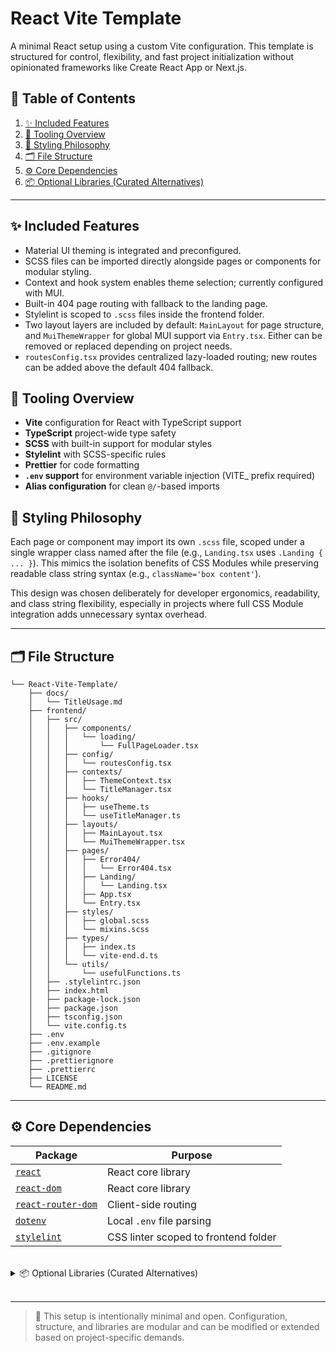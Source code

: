 # React Vite Template
A minimal React setup using a custom Vite configuration. This template is structured for control, flexibility, and fast project initialization without opinionated frameworks like Create React App or Next.js.

## 🔗 Table of Contents
1. [✨ Included Features](#included-features)
2. [🔧 Tooling Overview](#tooling-overview)
3. [🧵 Styling Philosophy](#styling-philosophy)
4. [🗂️ File Structure](#file-structure)
5. [⚙️ Core Dependencies](#core-dependencies)
6. [📦 Optional Libraries (Curated Alternatives)](#optional-libraries-curated-alternatives)

---

## ✨ Included Features <a name="included-features"></a>
- Material UI theming is integrated and preconfigured.
- SCSS files can be imported directly alongside pages or components for modular styling.
- Context and hook system enables theme selection; currently configured with MUI.
- Built-in 404 page routing with fallback to the landing page.
- Stylelint is scoped to `.scss` files inside the frontend folder.
- Two layout layers are included by default: `MainLayout` for page structure, and `MuiThemeWrapper` for global MUI support via `Entry.tsx`. Either can be removed or replaced depending on project needs.
- `routesConfig.tsx` provides centralized lazy-loaded routing; new routes can be added above the default 404 fallback.

## 🔧 Tooling Overview <a name="tooling-overview"></a>
- **Vite** configuration for React with TypeScript support
- **TypeScript** project-wide type safety
- **SCSS** with built-in support for modular styles
- **Stylelint** with SCSS-specific rules
- **Prettier** for code formatting
- **`.env` support** for environment variable injection (VITE_ prefix required)
- **Alias configuration** for clean `@/`-based imports

## 🧵 Styling Philosophy <a name="styling-philosophy"></a>
Each page or component may import its own `.scss` file, scoped under a single wrapper class named after the file (e.g., `Landing.tsx` uses `.Landing { ... }`). This mimics the isolation benefits of CSS Modules while preserving readable class string syntax (e.g., `className='box content'`).

This design was chosen deliberately for developer ergonomics, readability, and class string flexibility, especially in projects where full CSS Module integration adds unnecessary syntax overhead.

---

## 🗂️ File Structure <a name="file-structure"></a>
```
└── React-Vite-Template/
    ├── docs/
    │   └── TitleUsage.md
    ├── frontend/
    │   ├── src/
    │   │   ├── components/
    │   │   │   └── loading/
    │   │   │       └── FullPageLoader.tsx
    │   │   ├── config/
    │   │   │   └── routesConfig.tsx
    │   │   ├── contexts/
    │   │   │   ├── ThemeContext.tsx
    │   │   │   └── TitleManager.tsx
    │   │   ├── hooks/
    │   │   │   ├── useTheme.ts
    │   │   │   └── useTitleManager.ts
    │   │   ├── layouts/
    │   │   │   ├── MainLayout.tsx
    │   │   │   └── MuiThemeWrapper.tsx
    │   │   ├── pages/
    │   │   │   ├── Error404/
    │   │   │   │   └── Error404.tsx
    │   │   │   ├── Landing/
    │   │   │   │   └── Landing.tsx
    │   │   │   ├── App.tsx
    │   │   │   └── Entry.tsx
    │   │   ├── styles/
    │   │   │   ├── global.scss
    │   │   │   └── mixins.scss
    │   │   ├── types/
    │   │   │   ├── index.ts
    │   │   │   └── vite-end.d.ts
    │   │   └── utils/
    │   │       └── usefulFunctions.ts
    │   ├── .stylelintrc.json
    │   ├── index.html
    │   ├── package-lock.json
    │   ├── package.json
    │   ├── tsconfig.json
    │   └── vite.config.ts
    ├── .env
    ├── .env.example
    ├── .gitignore
    ├── .prettierignore
    ├── .prettierrc
    ├── LICENSE
    └── README.md
```

---

## ⚙️ Core Dependencies <a name="core-dependencies"></a>
| Package                                                              | Purpose                              |
|----------------------------------------------------------------------|--------------------------------------|
| [`react`](https://www.npmjs.com/package/react)                       | React core library                   |
| [`react-dom`](https://www.npmjs.com/package/react-dom)               | React core library                   |
| [`react-router-dom`](https://www.npmjs.com/package/react-router-dom) | Client-side routing                  |
| [`dotenv`](https://www.npmjs.com/package/dotenv)                     | Local `.env` file parsing            |
| [`stylelint`](https://www.npmjs.com/package/stylelint`)              | CSS linter scoped to frontend folder |

<br />

<details>
<summary>📦 Optional Libraries (Curated Alternatives)</summary> <a name="optional-libraries-curated-alternatives"></a>

### 🧠 State Management
| Library                                                           | Included | Notes                                     |
|-------------------------------------------------------------------|----------|-------------------------------------------|
| [`zustand`](https://www.npmjs.com/package/zustand)                | ✅      | Minimal and hook-based                    |
| [`redux-toolkit`](https://www.npmjs.com/package/@reduxjs/toolkit) | -->      | Scalable and widely adopted               |
| [`jotai`](https://www.npmjs.com/package/jotai)                    | -->      | Atom-based and flexible                   |
| [`recoil`](https://www.npmjs.com/package/recoil)                  | -->      | Works well for deeply nested trees        |
| [`valtio`](https://www.npmjs.com/package/valtio)                  | -->      | Proxy-based and reactive                  |
| [`mobx`](https://www.npmjs.com/package/mobx)                      | -->      | Observable state with minimal boilerplate |

### 🎨 UI Frameworks & Styling
| Library                                                                | Included | Notes                             |
|------------------------------------------------------------------------|----------|-----------------------------------|
| [`@mui/material`](https://www.npmjs.com/package/@mui/material)         | ✅      | Theming and accessibility support |
| [`@emotion/react`](https://www.npmjs.com/package/@emotion/react)       | ✅      | CSS-in-JS used by MUI             |
| [`antd`](https://www.npmjs.com/package/antd)                           | -->      | Rich component library            |
| [`chakra-ui`](https://www.npmjs.com/package/@chakra-ui/react)          | -->      | Accessible and theme-friendly     |
| [`tailwindcss`](https://www.npmjs.com/package/tailwindcss)             | -->      | Utility-first CSS                 |
| [`styled-components`](https://www.npmjs.com/package/styled-components) | -->      | Scoped CSS-in-JS                  |

### 🌐 HTTP & Fetching
| Library                                                                        | Included | Notes                                          |
|--------------------------------------------------------------------------------|----------|------------------------------------------------|
| [`axios`](https://www.npmjs.com/package/axios)                                 | ✅      | Simple HTTP client                             |
| [`swr`](https://www.npmjs.com/package/swr)                                     | -->      | REST-focused caching                           |
| [`@tanstack/react-query`](https://www.npmjs.com/package/@tanstack/react-query) | -->      | Handles caching, pagination, and refetch logic |

</details>

<br />

---

> 🧪 This setup is intentionally minimal and open. Configuration, structure, and libraries are modular and can be modified or extended based on project-specific demands.
